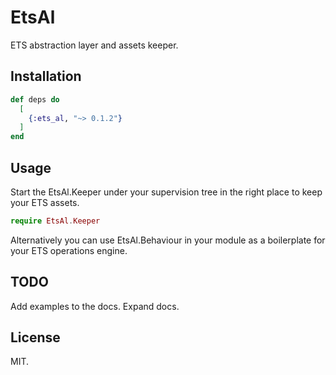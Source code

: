 # EtsAl

ETS abstraction layer and assets keeper.

## Installation

```elixir
def deps do
  [
    {:ets_al, "~> 0.1.2"}
  ]
end
```

## Usage

Start the EtsAl.Keeper under your supervision tree in the right place to keep your ETS assets.

```elixir
require EtsAl.Keeper
```

Alternatively you can use EtsAl.Behaviour in your module as a boilerplate for your ETS operations engine.

## TODO

Add examples to the docs.
Expand docs.

## License

MIT.
